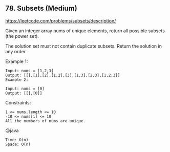 ## 78. Subsets (Medium)
https://leetcode.com/problems/subsets/description/

Given an integer array nums of unique elements, return all possible subsets (the power set).

The solution set must not contain duplicate subsets. Return the solution in any order.

 

Example 1:
    
    Input: nums = [1,2,3]
    Output: [[],[1],[2],[1,2],[3],[1,3],[2,3],[1,2,3]]
    Example 2:
    
    Input: nums = [0]
    Output: [[],[0]]
 

Constraints:
    
    1 <= nums.length <= 10
    -10 <= nums[i] <= 10
    All the numbers of nums are unique.
  
  😌java
  


    Time: O(n)
    Space: O(n)

